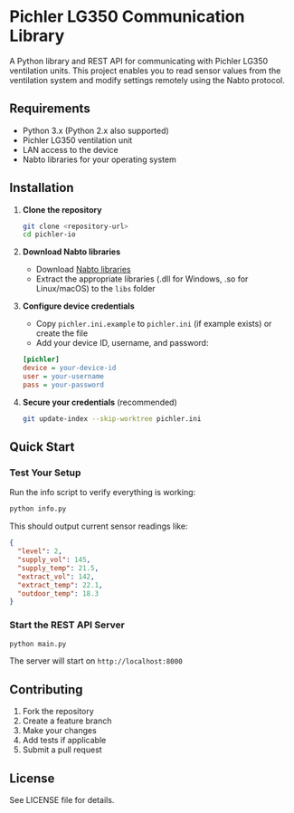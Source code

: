 # Pichler LG350 Communication Library

A Python library and REST API for communicating with Pichler LG350 ventilation units.
This project enables you to read sensor values from the ventilation system and modify settings remotely using the Nabto protocol.

## Requirements

- Python 3.x (Python 2.x also supported)
- Pichler LG350 ventilation unit
- LAN access to the device
- Nabto libraries for your operating system

## Installation

1. **Clone the repository**
   ```bash
   git clone <repository-url>
   cd pichler-io
   ```

2. **Download Nabto libraries**
   - Download [Nabto libraries](https://downloads.nabto.com/assets/nabto-libs/4.3.0/nabto-libs.zip)
   - Extract the appropriate libraries (.dll for Windows, .so for Linux/macOS) to the `libs` folder

3. **Configure device credentials**
   - Copy `pichler.ini.example` to `pichler.ini` (if example exists) or create the file
   - Add your device ID, username, and password:
   ```ini
   [pichler]
   device = your-device-id
   user = your-username
   pass = your-password
   ```

4. **Secure your credentials** (recommended)
   ```bash
   git update-index --skip-worktree pichler.ini
   ```

## Quick Start

### Test Your Setup

Run the info script to verify everything is working:

```bash
python info.py
```

This should output current sensor readings like:
```json
{
  "level": 2,
  "supply_vol": 145,
  "supply_temp": 21.5,
  "extract_vol": 142,
  "extract_temp": 22.1,
  "outdoor_temp": 18.3
}
```

### Start the REST API Server

```bash
python main.py
```

The server will start on `http://localhost:8000`

## Contributing

1. Fork the repository
2. Create a feature branch
3. Make your changes
4. Add tests if applicable
5. Submit a pull request

## License

See LICENSE file for details.
